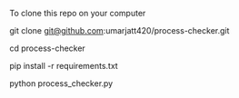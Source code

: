 To clone this repo on your computer 

git clone git@github.com:umarjatt420/process-checker.git

cd process-checker

pip install -r requirements.txt

python process_checker.py

